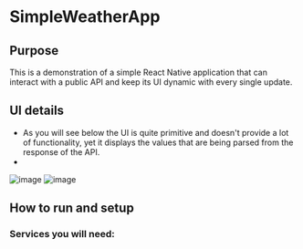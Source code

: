 # SimpleWeatherApp

## Purpose
This is a demonstration of a simple React Native application that can interact with a public API 
and keep its UI dynamic with every single update. 

## UI details
- As you will see below the UI is quite primitive and doesn't provide a lot of functionality, yet it displays
the values that are being parsed from the response of the API.
-
![image](https://github.com/OzanEFETopcu/SimpleWeatherApp/assets/68951110/c74386a8-020a-4599-91ab-5a7680f3bda8)
![image](https://github.com/OzanEFETopcu/SimpleWeatherApp/assets/68951110/c9034d83-9516-4d3a-a46f-247e6e617d96)

## How to run and setup
### Services you will need:

